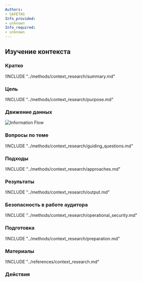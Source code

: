 ```yaml
---
Authors:
- SAFETAG
Info_provided:
- unknown
Info_required:
- unknown
---
```


## Изучение контекста

### Кратко
!INCLUDE "../methods/context_research/summary.md"

### Цель
!INCLUDE "../methods/context_research/purpose.md"

### Движение данных
![ Information Flow](images/info_flows/context_research.svg)

### Вопросы по теме
!INCLUDE "../methods/context_research/guiding_questions.md"

### Подходы
!INCLUDE "../methods/context_research/approaches.md"

### Результаты
!INCLUDE "../methods/context_research/output.md"

### Безопасность в работе аудитора
!INCLUDE "../methods/context_research/operational_security.md"

### Подготовка
!INCLUDE "../methods/context_research/preparation.md"




### Материалы

<div class="greybox">
!INCLUDE "../references/context_research.md"
</div>

### Действия